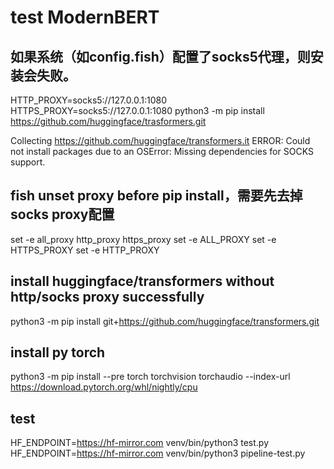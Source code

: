 # test ModernBERT

## 如果系统（如config.fish）配置了socks5代理，则安装会失败。
HTTP_PROXY=socks5://127.0.0.1:1080 HTTPS_PROXY=socks5://127.0.0.1:1080 python3 -m pip install https://github.com/huggingface/trasformers.git

Collecting https://github.com/huggingface/transformers.it
ERROR: Could not install packages due to an OSError: Missing dependencies for SOCKS support.

## fish unset proxy before pip install，需要先去掉socks proxy配置
set -e all_proxy http_proxy https_proxy
set -e ALL_PROXY
set -e HTTPS_PROXY
set -e HTTP_PROXY

## install huggingface/transformers without http/socks proxy successfully 
python3 -m pip install git+https://github.com/huggingface/transformers.git

## install py torch
python3 -m pip install --pre torch torchvision torchaudio --index-url https://download.pytorch.org/whl/nightly/cpu

## test
HF_ENDPOINT=https://hf-mirror.com venv/bin/python3 test.py
HF_ENDPOINT=https://hf-mirror.com venv/bin/python3 pipeline-test.py

